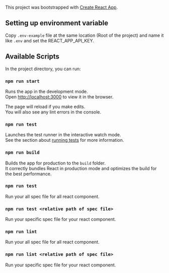 This project was bootstrapped with [Create React App](https://github.com/facebook/create-react-app).
## Setting up environment variable
Copy `.env-example` file at the same location (Root of the project) and name it like `.env`
and set the REACT_APP_API_KEY.

## Available Scripts

In the project directory, you can run:

### `npm run start`

Runs the app in the development mode.<br>
Open [http://localhost:3000](http://localhost:3000) to view it in the browser.

The page will reload if you make edits.<br>
You will also see any lint errors in the console.

### `npm run test`

Launches the test runner in the interactive watch mode.<br>
See the section about [running tests](https://facebook.github.io/create-react-app/docs/running-tests) for more information.

### `npm run build`

Builds the app for production to the `build` folder.<br>
It correctly bundles React in production mode and optimizes the build for the best performance.

### `npm run test`
Run your all spec file for all react component.

### `npm run test <relative path of spec file>`
Run your specific spec file for your react component.

### `npm run lint`
Run your all spec file for all react component.

### `npm run lint <relative path of spec file>`
Run your specific spec file for your react component.


